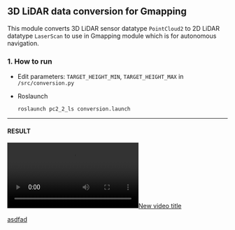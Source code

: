 ## 3D LiDAR data conversion for Gmapping

This module converts 3D LiDAR sensor datatype `PointCloud2` to 2D LiDAR datatype `LaserScan` to use in Gmapping module which is for autonomous navigation.

### 1. How to run  
  * Edit parameters: `TARGET_HEIGHT_MIN`, `TARGET_HEIGHT_MAX` in `/src/conversion.py`
  
  * Roslaunch
   
    ```
    roslaunch pc2_2_ls conversion.launch
    ```

-------------------
#### RESULT

[![New video title](https://user-images.githubusercontent.com/42059549/234399722-05137cc0-f333-4e8f-9a52-a065c3fe3ded.mp4)](https://github.com/yourusername/yourrepositoryname/blob/master/path/to/your/video.mp4)


[asdfad](https://user-images.githubusercontent.com/42059549/234586851-9e6ac8a0-96b5-4501-902f-04663117782a.mp4)

